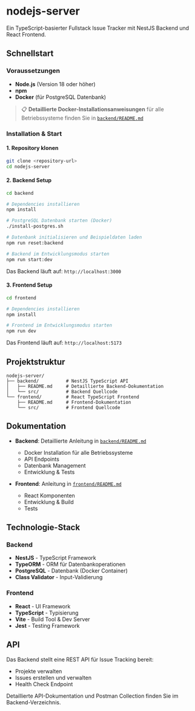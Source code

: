 # nodejs-server

Ein TypeScript-basierter Fullstack Issue Tracker mit NestJS Backend und React Frontend.

## Schnellstart

### Voraussetzungen

- **Node.js** (Version 18 oder höher)
- **npm**
- **Docker** (für PostgreSQL Datenbank)

> 📋 **Detaillierte Docker-Installationsanweisungen** für alle Betriebssysteme finden Sie in [`backend/README.md`](./backend/README.md#docker-installation)

### Installation & Start

#### 1. Repository klonen
```bash
git clone <repository-url>
cd nodejs-server
```

#### 2. Backend Setup
```bash
cd backend

# Dependencies installieren
npm install

# PostgreSQL Datenbank starten (Docker)
./install-postgres.sh

# Datenbank initialisieren und Beispieldaten laden
npm run reset:backend

# Backend im Entwicklungsmodus starten
npm run start:dev
```

Das Backend läuft auf: `http://localhost:3000`

#### 3. Frontend Setup
```bash
cd frontend

# Dependencies installieren
npm install

# Frontend im Entwicklungsmodus starten
npm run dev
```

Das Frontend läuft auf: `http://localhost:5173`

## Projektstruktur

```
nodejs-server/
├── backend/          # NestJS TypeScript API
│   ├── README.md     # Detaillierte Backend-Dokumentation
│   └── src/          # Backend Quellcode
└── frontend/         # React TypeScript Frontend
    ├── README.md     # Frontend-Dokumentation
    └── src/          # Frontend Quellcode
```

## Dokumentation

- **Backend**: Detaillierte Anleitung in [`backend/README.md`](./backend/README.md)
  - Docker Installation für alle Betriebssysteme
  - API Endpoints
  - Datenbank Management
  - Entwicklung & Tests

- **Frontend**: Anleitung in [`frontend/README.md`](./frontend/README.md)
  - React Komponenten
  - Entwicklung & Build
  - Tests

## Technologie-Stack

### Backend
- **NestJS** - TypeScript Framework
- **TypeORM** - ORM für Datenbankoperationen
- **PostgreSQL** - Datenbank (Docker Container)
- **Class Validator** - Input-Validierung

### Frontend
- **React** - UI Framework
- **TypeScript** - Typisierung
- **Vite** - Build Tool & Dev Server
- **Jest** - Testing Framework

## API

Das Backend stellt eine REST API für Issue Tracking bereit:
- Projekte verwalten
- Issues erstellen und verwalten
- Health Check Endpoint

Detaillierte API-Dokumentation und Postman Collection finden Sie im Backend-Verzeichnis.
